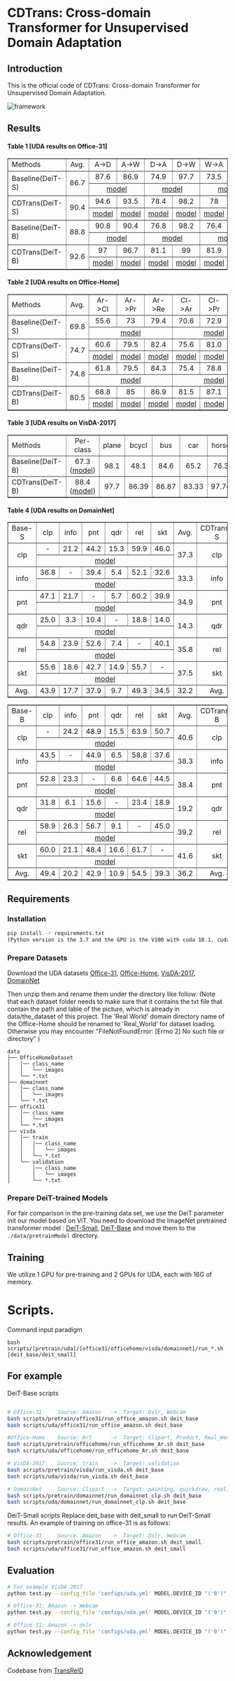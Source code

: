 # CDTrans: Cross-domain Transformer for Unsupervised Domain Adaptation

## Introduction

This is the official code of CDTrans: Cross-domain Transformer for Unsupervised Domain Adaptation.

![framework](figs/framework.png)
## Results
#### Table 1 [UDA results on Office-31]
<table cellspacing="0" border="1">
	<colgroup width="130"></colgroup>
	<colgroup width="60"></colgroup>
	<colgroup span="6" width="60"></colgroup>
	<tr>
		<td  height="28" align="left" >Methods</td><td  align="center" >Avg.</td>
		<td  align="center" >A-&gt;D</td><td  align="center" >A-&gt;W</td><td  align="center" >D-&gt;A</td><td  align="center" >D-&gt;W</td><td  align="center" >W-&gt;A</td><td  align="center" >W-&gt;D</td>
	</tr>
	<tr>
		<td  rowspan=2 height="56" align="left" >Baseline(DeiT-S)</td><td  rowspan=2 align="center" >86.7</td>
		<td  align="center" >87.6</td><td  align="center" >86.9</td><td  align="center" >74.9</td><td  align="center" >97.7</td><td  align="center" >73.5</td><td  align="center" >99.6</td>
	</tr>
	<tr><td  colspan=2 align="center" ><a href='https://drive.google.com/file/d/1SQPLsz-JLBB2O9qtszzf8kEUsa4PKQbf/view?usp=sharing'>model</a></td>
        <td  colspan=2 align="center" ><a href='https://drive.google.com/file/d/1XexYs6tMox5IInl9GkyI5RiUj33Idxji/view?usp=sharing'>model</a></td>
        <td  colspan=2 align="center" ><a href='https://drive.google.com/file/d/1wtAaqu7mzazVnrWUVK1gCUcbsObKNaHB/view?usp=sharing'>model</a></td></tr>
	<tr>
		<td  rowspan=2 height="56" align="left" >CDTrans(DeiT-S)</td><td  rowspan=2 align="center"  sdval="90.4" sdnum="1033;">90.4</td>
		<td  align="center" >94.6</td><td  align="center" >93.5</td><td  align="center" >78.4</td><td  align="center" >98.2</td><td  align="center" >78</td><td  align="center" >99.6</td>
	</tr>
	<tr><td  align="center" ><a href='https://drive.google.com/file/d/1evX6ui1hR07Kq-RcmupZid1B1-BV8Vjy/view?usp=sharing'>model</a></td>
        <td  align="center" ><a href='https://drive.google.com/file/d/1VWFg4GWYA0FYKM4ToWAEBs4t-bgWjkcy/view?usp=sharing'>model</a></td>
        <td  align="center" ><a href='https://drive.google.com/file/d/1w-ftM8Z_D3NcTTupc8Sb3Ef1b-pZTQuy/view?usp=sharing'>model</a></td>
        <td  align="center" ><a href='https://drive.google.com/file/d/1tmou9nmfuf8H0HI9SfcMItSfOqloxoiS/view?usp=sharing'>model</a></td>
        <td  align="center" ><a href='https://drive.google.com/file/d/1QXCI-7XxxM5LoScT-K9hBNsfzNCEkr5o/view?usp=sharing'>model</a></td>
        <td  align="center" ><a href='https://drive.google.com/file/d/1O7RU_I3puJoHO3Bf1bJEhOJIkGDCkFF7/view?usp=sharing'>model</a></td>
	</tr>
	<tr>
		<td  rowspan=2 height="56" align="left" >Baseline(DeiT-B)</td><td  rowspan=2 align="center"  sdval="88.8" sdnum="1033;">88.8</td>
		<td  align="center" >90.8</td><td  align="center" >90.4</td><td  align="center" >76.8</td><td  align="center" >98.2</td><td  align="center" >76.4</td><td  align="center" >100</td>
	</tr>
	<tr><td  colspan=2 align="center" ><a href='https://drive.google.com/file/d/1cN8xethtV9PR-6rr3ibfqQ8qfk17DtDg/view?usp=sharing'>model</a></td>
        <td  colspan=2 align="center" ><a href='https://drive.google.com/file/d/1XS_29Z_L-YXlFJ0eqvVqShbYvBydsLoa/view?usp=sharing'>model</a></td>
        <td  colspan=2 align="center" ><a href='https://drive.google.com/file/d/1vfiuBNfCKczTudWvy6mXjKs-wMkb6ukj/view?usp=sharing'>model</a></td></tr>
	<tr>
		<td  rowspan=2 height="56" align="left" >CDTrans(DeiT-B)</td><td  rowspan=2 align="center"  sdval="92.6" sdnum="1033;">92.6</td>
		<td  align="center" >97</td><td  align="center" >96.7</td><td  align="center" >81.1</td><td  align="center" >99</td><td  align="center" >81.9</td><td  align="center" >100</td>
	</tr>
	<tr><td  align="center" ><a href='https://drive.google.com/file/d/1cWVFsaSNgJMo6BlRgo2c1nUDJQiJbaFG/view?usp=sharing'>model</a></td>
        <td  align="center" ><a href='https://drive.google.com/file/d/118mGuWotd4RBLxx7QKvmLeVl_tKiHtiq/view?usp=sharing'>model</a></td>
        <td  align="center" ><a href='https://drive.google.com/file/d/1Q0GkxoQ_lnWXaUymnf44NdlRPaGDFdB3/view?usp=sharing'>model</a></td>
        <td  align="center" ><a href='https://drive.google.com/file/d/1f68BH4_kxVMFUUqA6MEZZI2LnFCt25uv/view?usp=sharing'>model</a></td>
        <td  align="center" ><a href='https://drive.google.com/file/d/1ZVUzjTD11YUp_MpsRjituqXf3QcgbCz9/view?usp=sharing'>model</a></td>
        <td  align="center" ><a href='https://drive.google.com/file/d/1b3mj876MU7bLuzUGg8ewtRlGyYku616d/view?usp=sharing'>model</a></td></tr>
</table>


#### Table 2 [UDA results on Office-Home]
<table cellspacing="0" border="">
    <colgroup width="130"></colgroup>
	<colgroup span="13" width="60"></colgroup>
	<tr>
		<td height="21" align="left" >Methods</td>
		<td align="center" >Avg.</td>
		<td align="center" >Ar-&gt;Cl</td><td align="center" >Ar-&gt;Pr</td><td align="center" >Ar-&gt;Re</td><td align="center" >Cl-&gt;Ar</td><td align="center" >Cl-&gt;Pr</td><td align="center" 1>Cl-&gt;Re</td>
        <td align="center" >Pr-&gt;Ar</td><td align="center" >Pr-&gt;Cl</td><td align="center" >Pr-&gt;Re</td><td align="center" >Re-&gt;Ar</td><td align="center" >Re-&gt;Cl</td><td align="center" >Re-&gt;Pr</td>
	</tr>
	<tr>
		<td rowspan=2 height="43" align="left" >Baseline(DeiT-S)</td>
		<td rowspan=2 align="center">69.8</td>
		<td align="center">55.6</td><td align="center">73</td><td align="center">79.4</td><td align="center">70.6</td><td align="center">72.9</td><td align="center">76.3</td>
        <td align="center">67.5</td><td align="center">51</td><td align="center">81</td><td align="center">74.5</td><td align="center">53.2</td><td align="center">82.7</td>
	</tr>
	<tr>
		<td colspan=3 align="center" ><a href='https://drive.google.com/file/d/1NHfWlc517DLid-zUPUXX2w0xIgTiFoyh/view?usp=sharing'>model</a></td>
		<td colspan=3 align="center" ><a href='https://drive.google.com/file/d/1ViggnP23TIMw8rc0Qax5JwAObFgQp1Qa/view?usp=sharing'>model</a></td>
		<td colspan=3 align="center" ><a href='https://drive.google.com/file/d/1YHkWXEtpXamclz5klNXOZPqHOKV5Frf1/view?usp=sharing'>model</a></td>
		<td colspan=3 align="center" ><a href='https://drive.google.com/file/d/1FVw0X1jKdVV1_jZ9yoYB8UXGXF8r9erF/view?usp=sharing'>model</a></td>
		</tr>
	<tr>
		<td rowspan=2 height="43" align="left" >CDTrans(DeiT-S)</td><td rowspan=2 align="center">74.7</td>
		<td align="center">60.6</td><td align="center">79.5</td><td align="center">82.4</td><td align="center">75.6</td><td align="center">81.0</td><td align="center">82.3</td>
    <td align="center">72.5</td><td align="center">56.7</td><td align="center">84.4</td><td align="center">77.0</td><td align="center">59.1</td><td align="center">85.5</td>
	</tr>
	<tr>
		<td align="center" ><a href='https://drive.google.com/file/d/1s8bAO3JT569b8Gj7Dmd8jQPgoBGnewOi/view?usp=sharing'>model</a></td>
		<td align="center" ><a href='https://drive.google.com/file/d/183N3_YjBgf27TPk7HZ9hD7WrAnRey_2e/view?usp=sharing'>model</a></td>
		<td align="center" ><a href='https://drive.google.com/file/d/1ZTYLTFxfGVkOUdzcn66vXYA6G1_XBZ-z/view?usp=sharing'>model</a></td>
		<td align="center" ><a href='https://drive.google.com/file/d/1bQGkilf-t6NPSEGfweGGuQpv4U220Cno/view?usp=sharing'>model</a></td>
		<td align="center" ><a href='https://drive.google.com/file/d/1ikg8W7Gt5X2BjRB_WhvIiftGrMx_EMzz/view?usp=sharing'>model</a></td>
		<td align="center" ><a href='https://drive.google.com/file/d/1FJ2RheXtMXCKpKLeyMJO9oeg4Jf3JWPY/view?usp=sharing'>model</a></td>
		<td align="center" ><a href='https://drive.google.com/file/d/1_czlMW0FOpCdjOxyv4czl7i1kb-CSiZw/view?usp=sharing'>model</a></td>
		<td align="center" ><a href='https://drive.google.com/file/d/1B5_UU9QYkWonhvB1n17pqRhaCwZxkAd1/view?usp=sharing'>model</a></td>
		<td align="center" ><a href='https://drive.google.com/file/d/1BLKcykWv7g9I_Voj19G1325A63iKs7ZN/view?usp=sharing'>model</a></td>
		<td align="center" ><a href='https://drive.google.com/file/d/1q7dYNY793rlnTATnnfIM6RFv5yrRmvwo/view?usp=sharing'>model</a></td>
		<td align="center" ><a href='https://drive.google.com/file/d/1LROAhgJ496z6jBO_2n9b79cmW-7LCMN5/view?usp=sharing'>model</a></td>
		<td align="center" ><a href='https://drive.google.com/file/d/1Cq4DpX25gbldZZ30U335A-ODEvkrCrbx/view?usp=sharing'>model</a></td>
	</tr>
	<tr>
		<td rowspan=2 height="43" align="left" >Baseline(DeiT-B)</td><td rowspan=2 align="center">74.8</td><td align="center">61.8</td><td align="center">79.5</td><td align="center">84.3</td><td align="center">75.4</td>
        <td align="center">78.8</td><td align="center">81.2</td><td align="center">72.8</td><td align="center">55.7</td><td align="center">84.4</td><td align="center">78.3</td><td align="center">59.3</td><td align="center">86</td>
	</tr>
	<tr>
		<td colspan=3 align="center" ><a href='https://drive.google.com/file/d/1n5aJ0v-wJJDs7VMtdUqNA5RRQY98Dunh/view?usp=sharing'>model</a></td>
		<td colspan=3 align="center" ><a href='https://drive.google.com/file/d/18pbh81CEwXRI2DP6KpPvpi0D10Wks1fX/view?usp=sharing'>model</a></td>
		<td colspan=3 align="center" ><a href='https://drive.google.com/file/d/13IUyX_1_dNKtR1SjeIU_TM26wY1mgRS6/view?usp=sharing'>model</a></td>
		<td colspan=3 align="center" ><a href='https://drive.google.com/file/d/1xJtkVjqZ21WAXyW9qxgclVhfanqnc_Ml/view?usp=sharing'>model</a></td>
		</tr>
	<tr>
		<td rowspan=2 height="43" align="left" >CDTrans(DeiT-B)</td>
		<td rowspan=2 align="center">80.5</td>
		<td align="center">68.8</td><td align="center">85</td><td align="center">86.9</td><td align="center">81.5</td><td align="center">87.1</td><td align="center">87.3</td>
        <td align="center">79.6</td><td align="center">63.3</td><td align="center">88.2</td><td align="center">82</td><td align="center">66</td><td align="center">90.6</td>
	</tr>
	<tr>
		<td align="center" ><a href='https://drive.google.com/file/d/1mMBa8NLdwEhHbYE3ewbuLWfLvahklETV/view?usp=sharing'>model</a></td>
		<td align="center" ><a href='https://drive.google.com/file/d/1NAax3zxEKZiM1OWZaAH6Bpj9rnFr2XyK/view?usp=sharing'>model</a></td>
		<td align="center" ><a href='https://drive.google.com/file/d/14oHb877jXnwl91A-ANBNrvfHJ88Y5vYl/view?usp=sharing'>model</a></td>
		<td align="center" ><a href='https://drive.google.com/file/d/1hgBoQDOzonECztuRblF_tq4zxu-oyZs9/view?usp=sharing'>model</a></td>
		<td align="center" ><a href='https://drive.google.com/file/d/1IYg6NQkN0QfSV3zAGUfp19Qs86rD8Oeb/view?usp=sharing'>model</a></td>
		<td align="center" ><a href='https://drive.google.com/file/d/1_6huvUvKqTMUEW9duFamffrXw_4wCFVk/view?usp=sharing'>model</a></td>
		<td align="center" ><a href='https://drive.google.com/file/d/1MIlN6N9XkxQ4rUgwdZghceCAHSGDOpjj/view?usp=sharing'>model</a></td>
		<td align="center" ><a href='https://drive.google.com/file/d/1his1-WjsNcStGEgLGZv-zImIc4qFgQaC/view?usp=sharing'>model</a></td>
		<td align="center" ><a href='https://drive.google.com/file/d/1_5kVVM3OJQKPz3CKAKwMpYmF3s-YeHFA/view?usp=sharing'>model</a></td>
		<td align="center" ><a href='https://drive.google.com/file/d/1R4QvlhjA3FmSKTjHlUPDwUYv-QpfhGd6/view?usp=sharing'>model</a></td>
		<td align="center" ><a href='https://drive.google.com/file/d/190OAGE-Mmb6ub0TizGvJwCJ-MoVs6Q2O/view?usp=sharing'>model</a></td>
		<td align="center" ><a href='https://drive.google.com/file/d/1y_vq5vWlL2pHlSrlQhnm6Im9khX_F-_q/view?usp=sharing'>model</a></td>
	</tr>
</table>


#### Table 3 [UDA results on VisDA-2017]
<table cellspacing="0" border="1">
	<colgroup width="130"></colgroup>
	<colgroup width="100"></colgroup>
	<colgroup span="12" width="60"></colgroup>
	<tr>
		<td height="21" align="left" >Methods</td>
		<td align="center" >Per-class</td>
		<td align="center" >plane</td><td align="center" >bcycl</td><td align="center" >bus</td><td align="center" >car</td><td align="center" >horse</td><td align="center" >knife</td>
        <td align="center" >mcycl</td><td align="center" >person</td><td align="center" >plant</td><td align="center" >sktbrd</td><td align="center" >train</td><td align="center" >truck</td>
	</tr>
	<tr>
		<td height="21" align="left" >Baseline(DeiT-B)</td>
		<td align="center" >67.3 (<a href='https://drive.google.com/file/d/16-hq5ozJbuXYdv7-NooJiHAHvcHQLivH/view?usp=sharing'>model</a>)</td>
		<td align="center">98.1</td><td align="center">48.1</td><td align="center">84.6</td><td align="center">65.2</td><td align="center">76.3</td><td align="center">59.4</td>
        <td align="center">94.5</td><td align="center">11.8</td><td align="center">89.5</td><td align="center">52.2</td><td align="center">94.5</td><td align="center">34.1</td>
	</tr>
	<tr>
		<td height="21" align="left" >CDTrans(DeiT-B)</td>
		<td align="center" >88.4 (<a href='https://drive.google.com/file/d/18O3yY2haA285HRH06EdgFbuaUlHGqi61/view?usp=sharing'>model</a>)</td>
		<td align="center">97.7</td><td align="center">86.39</td><td align="center"> 86.87</td><td align="center">83.33</td><td align="center">97.76</td><td align="center">97.16</td>
        <td align="center">95.93</td><td align="center">84.08</td><td align="center">97.93</td><td align="center">83.47</td><td align="center">94.59</td><td align="center">55.3</td>
	</tr>
</table>



#### Table 4 [UDA results on DomainNet]
<table cellspacing="0" border="1">
	<colgroup span="16" width="111"></colgroup>
	<tr>
		<td height="21" align="center" >Base-S</td><td align="center" >clp</td><td align="center" >info</td><td align="center" >pnt</td><td align="center" >qdr</td><td align="center" >rel</td><td align="center" >skt</td><td align="center" >Avg.</td>
		<td align="center" >CDTrans-S</td><td align="center" >clp</td><td align="center" >info</td><td align="center" >pnt</td><td align="center" >qdr</td><td align="center" >rel</td><td align="center" >skt</td><td align="center" >Avg.</td>
	</tr>
	<tr>
		<td rowspan=2 height="43" align="center" >clp</td>
		<td align="center" >- </td><td align="center"  >21.2 </td><td align="center"  >44.2 </td><td align="center"  >15.3 </td><td align="center"  >59.9 </td><td align="center"  >46.0  </td>
		<td rowspan=2 height="43" align="center"  >37.3 </td>  
		<td rowspan=2 height="43" align="center" >clp</td>
		<td align="center" >- </td><td align="center"  >25.3 </td><td align="center"  >52.5 </td><td align="center"  >23.2 </td><td align="center"  >68.3 </td><td align="center"  >53.2 </td>
		<td rowspan=2 height="43" align="center"  >44.5 </td>
	</tr>
    <tr>
		<td colspan=6 align="center" ><a href='https://drive.google.com/file/d/1wIa1uLPXrNGO1tI9GNfo-MxkNX824d5C/view?usp=sharing'>model</a></td>
		<td align="center" ><a href='https://drive.google.com/file/d/1wIa1uLPXrNGO1tI9GNfo-MxkNX824d5C/view?usp=sharing'>model</a></td>
		<td align="center" ><a href='https://drive.google.com/file/d/1Vc0XlYsFRotYH5RXkmefp0pC1iXF31SA/view?usp=sharing'>model</a></td>
		<td align="center" ><a href='https://drive.google.com/file/d/1W8QXnhyRMtfk6Z9miT4T_eK5SlpNz52W/view?usp=sharing'>model</a></td>
		<td align="center" ><a href='https://drive.google.com/file/d/1qrQ7kiFKoAsw2Y-G2_D7XBvqlB802gkX/view?usp=sharing'>model</a></td>
        <td align="center" ><a href='https://drive.google.com/file/d/1Ffw-TJY-HAVUcvXURkuQ_xxTFRXr-2YM/view?usp=sharing'>model</a></td>
		<td align="center" ><a href='https://drive.google.com/file/d/1ewAu2JPlb4OBm0YYrqLnG-_nAb-ReXA9/view?usp=sharing'>model</a></td>
		</tr>
	<tr>
	<tr>
		<td rowspan=2 height="43" align="center" >info</td>
		<td align="center"  >36.8 </td><td align="center" > - </td><td align="center"  >39.4 </td><td align="center"  >5.4 </td><td align="center"  >52.1 </td><td align="center"  >32.6 </td>
		<td rowspan=2 height="43" align="center"  >33.3 </td>
		<td rowspan=2 height="43" align="center" >info</td>
		<td align="center"  >47.6 </td><td align="center" > - </td><td align="center"  >48.3 </td><td align="center"  >9.9 </td><td align="center"  >62.8 </td><td align="center"  >41.1 </td>
		<td rowspan=2 height="43" align="center"  >41.9</td>
	</tr>
    <tr>
		<td colspan=6 align="center" ><a href='https://drive.google.com/file/d/1D0KT89b36ggHq287lqM2KUVe2ZpsC1Ei/view?usp=sharing'>model</a></td>
		<td align="center" ><a href='https://drive.google.com/file/d/1ejM4qb5ip0sWdwuFhvENV9hwIXjNrqjD/view?usp=sharing'>model</a></td>
		<td align="center" ><a href='https://drive.google.com/file/d/1D0KT89b36ggHq287lqM2KUVe2ZpsC1Ei/view?usp=sharing'>model</a></td>
		<td align="center" ><a href='https://drive.google.com/file/d/1A9SpDy__IeFVfOB0tiBvinvqmzYTFx6f/view?usp=sharing'>model</a></td>
		<td align="center" ><a href='https://drive.google.com/file/d/1Z91qC7ICMaELRy1jC1X_SeK2-E7KFn_y/view?usp=sharing'>model</a></td>
        <td align="center" ><a href='https://drive.google.com/file/d/19gLfp4c3ATxyt0eHnJ4YAkaFGqF8Jk_P/view?usp=sharing'>model</a></td>
		<td align="center" ><a href='https://drive.google.com/file/d/1oFqy_sPvXOXnTpTvQtLrF3xpCwr-3VJ0/view?usp=sharing'>model</a></td>
		</tr>
	<tr>
	<tr>
		<td rowspan=2 height="43" align="center" >pnt</td>
		<td align="center"  >47.1 </td><td align="center"  >21.7 </td><td align="center" > - </td><td align="center"  >5.7 </td><td align="center"  >60.2 </td><td align="center"  >39.9 </td>
		<td rowspan=2 height="43" align="center"  >34.9 </td>
		<td rowspan=2 height="43" align="center" >pnt</td>
		<td align="center"  >55.4 </td><td align="center"  >24.5 </td><td align="center" > - </td><td align="center"  >11.7 </td><td align="center"  >67.4 </td><td align="center"  >48.0 </td>
		<td rowspan=2 height="43" align="center"  >41.4 </td>
	</tr>
    <tr>
		<td colspan=6 align="center" ><a href='https://drive.google.com/file/d/1rlM3amtnHD8ImKlb-_mE7BRC8w7bz6YI/view?usp=sharing'>model</a></td>
		<td align="center" ><a href='https://drive.google.com/file/d/1_mQXxcI8AXWz0Wm7s8nLi4T2xeAPAmZF/view?usp=sharing'>model</a></td>
		<td align="center" ><a href='https://drive.google.com/file/d/1pl1xRpYkqf-xN953vnRpBJ3Im4TrIgtV/view?usp=sharing'>model</a></td>
		<td align="center" ><a href='https://drive.google.com/file/d/1rlM3amtnHD8ImKlb-_mE7BRC8w7bz6YI/view?usp=sharing'>model</a></td>
		<td align="center" ><a href='https://drive.google.com/file/d/1Mhrl_dS1GnY5f_ENMnse45fDpQSLr62i/view?usp=sharing'>model</a></td>
        <td align="center" ><a href='https://drive.google.com/file/d/1HoYyD4fD4l5IHjfwKXIQ7LzC4_-F0MrS/view?usp=sharing'>model</a></td>
		<td align="center" ><a href='https://drive.google.com/file/d/1MRa-d7-rHTGYIRQYwA84-4RyF9jmMmF_/view?usp=sharing'>model</a></td>
		</tr>
	<tr>
	<tr>
		<td rowspan=2 height="43" align="center" >qdr</td>
		<td align="center"  >25.0 </td><td align="center"  >3.3 </td><td align="center"  >10.4 </td><td align="center" >-</td><td align="center"  >18.8 </td><td align="center"  >14.0 </td>
		<td rowspan=2 height="43" align="center"  >14.3 </td>
		<td rowspan=2 height="43" align="center" >qdr</td>
		<td align="center"  >36.6 </td><td align="center"  >5.3 </td><td align="center"  >19.3 </td><td align="center" >-</td><td align="center"  >33.8 </td><td align="center"  >22.7 </td>
		<td rowspan=2 height="43" align="center"  >23.5 </td>
	</tr>
    <tr>
		<td colspan=6 align="center" ><a href='https://drive.google.com/file/d/1se-fARzDND-jxciorlVemn-GAGhcWOGn/view?usp=sharing'>model</a></td>
		<td align="center" ><a href='https://drive.google.com/file/d/1SjHWtp7fq1cBxxXcB9GPpKt9dOQ3smMn/view?usp=sharing'>model</a></td>
		<td align="center" ><a href='https://drive.google.com/file/d/1dfdzzyitkKAqPV6sKMSZMzbHLVAVDT0F/view?usp=sharing'>model</a></td>
		<td align="center" ><a href='https://drive.google.com/file/d/180_FOx6q45PPGK1qNrIT8ALnQMgSfLSw/view?usp=sharing'>model</a></td>
		<td align="center" ><a href='https://drive.google.com/file/d/1se-fARzDND-jxciorlVemn-GAGhcWOGn/view?usp=sharing'>model</a></td>
        <td align="center" ><a href='https://drive.google.com/file/d/1i_t6FSfoTDlhB7Fap54mBDzj44Dx6up4/view?usp=sharing'>model</a></td>
		<td align="center" ><a href='https://drive.google.com/file/d/1n1pLG_shCgnmrcDV00Zq4BuG80zVh8Rn/view?usp=sharing'>model</a></td>
		</tr>
	<tr>
	<tr>
		<td rowspan=2 height="43" align="center" >rel</td>
		<td align="center"  >54.8 </td><td align="center"  >23.9 </td><td align="center"  >52.6 </td><td align="center"  >7.4 </td><td align="center" > - </td><td align="center"  >40.1 </td>
		<td rowspan=2 height="43" align="center"  >35.8 </td>
		<td rowspan=2 height="43" align="center" >rel</td>
		<td align="center"  >61.5 </td><td align="center"  >28.1 </td><td align="center"  >56.8 </td><td align="center"  >12.8 </td><td align="center" > - </td><td align="center"  >47.2 </td>
		<td rowspan=2 height="43" align="center"  >41.3 </td>
	</tr>
    <tr>
		<td colspan=6 align="center" ><a href='https://drive.google.com/file/d/1MYtn93N1vaNz7NX-9-7yRutBGAAprFsx/view?usp=sharing'>model</a></td>
		<td align="center" ><a href='https://drive.google.com/file/d/1lcCuj_9Y7tpmYY_2Xhy8A7xuGmn4srnp/view?usp=sharing'>model</a></td>
		<td align="center" ><a href='https://drive.google.com/file/d/11nmr24dG324qeOffYYr8_t0iH2XQXxOk/view?usp=sharing'>model</a></td>
		<td align="center" ><a href='https://drive.google.com/file/d/1yvj5r3Ukff-sgxcVqXvmN5n2iVBLpfSL/view?usp=sharing'>model</a></td>
		<td align="center" ><a href='https://drive.google.com/file/d/1TaTmHmkYl-vhOgYgC53i701aLkl_J-xC/view?usp=sharing'>model</a></td>
        <td align="center" ><a href='https://drive.google.com/file/d/1MYtn93N1vaNz7NX-9-7yRutBGAAprFsx/view?usp=sharing'>model</a></td>
		<td align="center" ><a href='https://drive.google.com/file/d/16UOaO1407EzbYJy52_DN_NFAeTbS4fTI/view?usp=sharing'>model</a></td>
		</tr>
	<tr>
	<tr>
		<td rowspan=2 height="43" align="center" >skt</td>
		<td align="center"  >55.6 </td><td align="center"  >18.6 </td><td align="center"  >42.7 </td><td align="center"  >14.9 </td><td align="center"  >55.7 </td><td align="center" > - </td>
		<td rowspan=2 height="43" align="center"  >37.5 </td>
		<td rowspan=2 height="43" align="center" >skt</td>
		<td align="center"  >64.3 </td><td align="center"  >26.1 </td><td align="center"  >53.2 </td><td align="center"  >23.9 </td><td align="center"  >66.2 </td><td align="center" > - </td>
		<td rowspan=2 height="43" align="center"  >46.7 </td>
	</tr>
    <tr>
		<td colspan=6 align="center" ><a href='https://drive.google.com/file/d/1PC8ALQVzvFajkxagKPnV1bn-M5S33qJt/view?usp=sharing'>model</a></td>
		<td align="center" ><a href='https://drive.google.com/file/d/1Y1sHXS5IgJr8IrdN4IdGVYUsCYHD6asy/view?usp=sharing'>model</a></td>
		<td align="center" ><a href='https://drive.google.com/file/d/17VJlPQy3OVmIx-udgJFx_27vdOxIaY_G/view?usp=sharing'>model</a></td>
		<td align="center" ><a href='https://drive.google.com/file/d/1Z50DXxaYhFw0I-m-kdKyyGgFs_WSI9Zf/view?usp=sharing'>model</a></td>
		<td align="center" ><a href='https://drive.google.com/file/d/1o_hL6CoYrLMr079dZAbbfsA2w_l8gWSK/view?usp=sharing'>model</a></td>
        <td align="center" ><a href='https://drive.google.com/file/d/1UBkH51RPNRPU202zfbH7_5NUhhviPdYn/view?usp=sharing'>model</a></td>
		<td align="center" ><a href='https://drive.google.com/file/d/1PC8ALQVzvFajkxagKPnV1bn-M5S33qJt/view?usp=sharing'>model</a></td>
		</tr>
	<tr>
	<tr>
		<td align="center" >Avg.</td><td align="center"  >43.9 </td><td align="center"  >17.7 </td><td align="center"  >37.9 </td><td align="center"  >9.7 </td><td align="center"  >49.3 </td><td align="center"  >34.5 </td><td align="center"  >32.2 </td>
		<td align="center" >Avg.</td><td align="center"  >53.08 </td><td align="center"  >21.86 </td><td align="center"  >46.02 </td><td align="center"  >16.3 </td><td align="center"  >59.7 </td><td align="center"  >42.44 </td><td align="center"  >39.9 </td>
	</tr>
</table>
<table cellspacing="0" border="1">
	<colgroup span="16" width="111"></colgroup>
	<tr>
		<td height="21" align="center" >Base-B</td><td align="center" >clp</td><td align="center" >info</td><td align="center" >pnt</td><td align="center" >qdr</td><td align="center" >rel</td><td align="center" >skt</td><td align="center" >Avg.</td>
		<td align="center" >CDTrans-B</td><td align="center" >clp</td><td align="center" >info</td><td align="center" >pnt</td><td align="center" >qdr</td><td align="center" >rel</td><td align="center" >skt</td><td align="center" >Avg.</td>
	</tr>
	<tr>
		<td rowspan=2 height="43" align="center" >clp</td>
		<td align="center" >- </td><td align="center"  >24.2 </td><td align="center"  >48.9 </td><td align="center"  >15.5 </td><td align="center"  >63.9 </td><td align="center"  >50.7 </td>
		<td rowspan=2 height="43" align="center"  >40.6 </td>
		<td rowspan=2 height="43" align="center" >clp</td>
		<td align="center" >- </td><td align="center"  >29.4 </td><td align="center"  >57.2 </td><td align="center"  >26.0 </td><td align="center"  >72.6 </td><td align="center"  >58.1 </td>
		<td rowspan=2 height="43" align="center"  >48.7 </td>
	</tr>
    <tr>
		<td colspan=6 align="center" ><a href='https://drive.google.com/file/d/1gYTBthlLXZDlzAYrFTme3iywLS9VHxrR/view?usp=sharing'>model</a></td>
		<td align="center" ><a href='https://drive.google.com/file/d/1gYTBthlLXZDlzAYrFTme3iywLS9VHxrR/view?usp=sharing'>model</a></td>
		<td align="center" ><a href='https://drive.google.com/file/d/1P7r1Zr7WQ_Hv7aK9J4-Bl_IYx4pR8PfQ/view?usp=sharing'>model</a></td>
		<td align="center" ><a href='https://drive.google.com/file/d/1mOwjRmFakioD-yU9KCD6uND_Hf4nr4mE/view?usp=sharing'>model</a></td>
		<td align="center" ><a href='https://drive.google.com/file/d/1ozyUXFJIu4N2nsMmUNyAONGztEpS9YLt/view?usp=sharing'>model</a></td>
        <td align="center" ><a href='https://drive.google.com/file/d/1nCY99Jexnu34ZKM3umBD1HlUF4yWy_C4/view?usp=sharing'>model</a></td>
		<td align="center" ><a href='https://drive.google.com/file/d/18b-2qzHEHea33pXNEuK2DvX1dAb39ReT/view?usp=sharing'>model</a></td>
		</tr>
	<tr>
	<tr>
		<td rowspan=2 height="43" align="center" >info</td>
		<td align="center"  >43.5 </td><td align="center" > - </td><td align="center"  >44.9 </td><td align="center"  >6.5 </td><td align="center"  >58.8 </td><td align="center"  >37.6 </td>
		<td rowspan=2 height="43" align="center"  >38.3 </td>
		<td rowspan=2 height="43" align="center" >info</td>
		<td align="center"  >57.0 </td><td align="center" > - </td><td align="center"  >54.4 </td><td align="center"  >12.8 </td><td align="center"  >69.5 </td><td align="center"  >48.4 </td>
		<td rowspan=2 height="43" align="center"  >48.4 </td>
	</tr>
    <tr>
		<td colspan=6 align="center" ><a href='https://drive.google.com/file/d/1WVfFZSChn6_fhiRIe4UyMT4xj1TrOs-L/view?usp=sharing'>model</a></td>
		<td align="center" ><a href='https://drive.google.com/file/d/1Ke-ejkO7fn0orFhLrmbj8CBiysirt4nw/view?usp=sharing'>model</a></td>
		<td align="center" ><a href='https://drive.google.com/file/d/1WVfFZSChn6_fhiRIe4UyMT4xj1TrOs-L/view?usp=sharing'>model</a></td>
		<td align="center" ><a href='https://drive.google.com/file/d/1Z2vkPmWKN6vstRTZRT53AEcOcxMeJZxH/view?usp=sharing'>model</a></td>
		<td align="center" ><a href='https://drive.google.com/file/d/1yXYG6rdjkpqLGeNdB9XRgCgJNiKDgy3y/view?usp=sharing'>model</a></td>
        <td align="center" ><a href='https://drive.google.com/file/d/1YqHH9cWfsChDOOtij1208uvF9zhk5ZiD/view?usp=sharing'>model</a></td>
		<td align="center" ><a href='https://drive.google.com/file/d/1OPVArLFtDbrnrLsjGe11u598T-bz7BnB/view?usp=sharing'>model</a></td>
		</tr>
	<tr>
	<tr>
		<td rowspan=2 height="43" align="center" >pnt</td>
		<td align="center"  >52.8 </td><td align="center"  >23.3 </td><td align="center" > - </td><td align="center"  >6.6 </td><td align="center"  >64.6 </td><td align="center"  >44.5 </td>
		<td rowspan=2 height="43" align="center"  >38.4 </td>
		<td rowspan=2 height="43" align="center" >pnt</td>
		<td align="center"  >62.9 </td><td align="center"  >27.4 </td><td align="center" > - </td><td align="center"  >15.8 </td><td align="center"  >72.1 </td><td align="center"  >53.9 </td>
		<td rowspan=2 height="43" align="center"  >46.4 </td>
	</tr>
    <tr>
		<td colspan=6 align="center" ><a href='https://drive.google.com/file/d/10fQxr-xcBj53zKZx3AETg8UB2h6CGIHw/view?usp=sharing'>model</a></td>
		<td align="center" ><a href='https://drive.google.com/file/d/1aaeOJsOXnrY2T7M-mienRj0ylZpfxPbT/view?usp=sharing'>model</a></td>
		<td align="center" ><a href='https://drive.google.com/file/d/1fDUAOk7ODvig57sJgQqkZ0trKBcZS4DF/view?usp=sharing'>model</a></td>
		<td align="center" ><a href='https://drive.google.com/file/d/10fQxr-xcBj53zKZx3AETg8UB2h6CGIHw/view?usp=sharing'>model</a></td>
		<td align="center" ><a href='https://drive.google.com/file/d/1NXk3GUe8lMmtcYzd6OHR_ij6lWQiHYe7/view?usp=sharing'>model</a></td>
        <td align="center" ><a href='https://drive.google.com/file/d/1n8dP2Li9JTG7SxXyJRplNVjd7SX8H0P7/view?usp=sharing'>model</a></td>
		<td align="center" ><a href='https://drive.google.com/file/d/1FgZqQ8G9ndVntvfL2bbychtNhzmnUEZy/view?usp=sharing'>model</a></td>
		</tr>
	<tr>
	<tr>
		<td rowspan=2 height="43" align="center" >qdr</td>
		<td align="center"  >31.8 </td><td align="center"  >6.1 </td><td align="center"  >15.6 </td><td align="center" >-</td><td align="center"  >23.4 </td><td align="center"  >18.9 </td>
		<td rowspan=2 height="43" align="center"  >19.2 </td>
		<td rowspan=2 height="43" align="center" >qdr</td>
		<td align="center"  >44.6 </td><td align="center"  >8.9 </td><td align="center"  >29.0 </td><td align="center" >-</td><td align="center"  >42.6 </td><td align="center"  >28.5 </td>
		<td rowspan=2 height="43" align="center"  >30.7 </td>
	</tr>
    <tr>
		<td colspan=6 align="center" ><a href='https://drive.google.com/file/d/1n2hUpTnmmytbu_BcBLb4JyzT1cBJNXRp/view?usp=sharing'>model</a></td>
		<td align="center" ><a href='https://drive.google.com/file/d/1UvR-yLWAJrjaqv3oktENN_WFxVT4n7Wl/view?usp=sharing'>model</a></td>
		<td align="center" ><a href='https://drive.google.com/file/d/110odGDmJJzVEzcpx8Xc39ue5Ude7bI9Z/view?usp=sharing'>model</a></td>
		<td align="center" ><a href='https://drive.google.com/file/d/1O8eklJj0u8ptZzFGBQ8ATOgSUsxRlOBE/view?usp=sharing'>model</a></td>
		<td align="center" ><a href='https://drive.google.com/file/d/1n2hUpTnmmytbu_BcBLb4JyzT1cBJNXRp/view?usp=sharing'>model</a></td>
        <td align="center" ><a href='https://drive.google.com/file/d/1_iODUwWGQKHbscj9R-anQbd5lzG0CuqR/view?usp=sharing'>model</a></td>
		<td align="center" ><a href='https://drive.google.com/file/d/1ywk13rQHz4XgayFvbn8BV28Jc5wiQKj0/view?usp=sharing'>model</a></td>
		</tr>
	<tr>
	<tr>
		<td rowspan=2 height="43" align="center" >rel</td>
		<td align="center"  >58.9 </td><td align="center"  >26.3 </td><td align="center"  >56.7 </td><td align="center"  >9.1 </td><td align="center" > - </td><td align="center"  >45.0 </td>
		<td rowspan=2 height="43" align="center"  >39.2 </td>
		<td rowspan=2 height="43" align="center" >rel</td>
		<td align="center"  >66.2 </td><td align="center"  >31.0 </td><td align="center"  >61.5 </td><td align="center"  >16.2 </td><td align="center" > - </td><td align="center"  >52.9 </td>
		<td rowspan=2 height="43" align="center"  >45.6 </td>
	</tr>
    <tr>
		<td colspan=6 align="center" ><a href='https://drive.google.com/file/d/1AVE0yWZEzDVZw-N4743m6WZCG5oPWwLJ/view?usp=sharing'>model</a></td>
		<td align="center" ><a href='https://drive.google.com/file/d/1dcFcQRsptq_whxHCFSTSlKExEZh1VCES/view?usp=sharing'>model</a></td>
		<td align="center" ><a href='https://drive.google.com/file/d/1XGPdzUToOVNCV4b8_VKV85kyEMhCqWMn/view?usp=sharing'>model</a></td>
		<td align="center" ><a href='https://drive.google.com/file/d/15S4gOUoiwfaww4fPYs7Dea_id2MARl7I/view?usp=sharing'>model</a></td>
		<td align="center" ><a href='https://drive.google.com/file/d/1KyrDP0J6j3oU6bjlWS-7C_bNGKF_R92r/view?usp=sharing'>model</a></td>
        <td align="center" ><a href='https://drive.google.com/file/d/1AVE0yWZEzDVZw-N4743m6WZCG5oPWwLJ/view?usp=sharing'>model</a></td>
		<td align="center" ><a href='https://drive.google.com/file/d/1s-JDgnT4cdrNPxZNBvny-rmjEztEwTlD/view?usp=sharing'>model</a></td>
		</tr>
	<tr>
	<tr>
		<td rowspan=2 height="43" align="center" >skt</td>
		<td align="center"  >60.0 </td><td align="center"  >21.1 </td><td align="center"  >48.4 </td><td align="center"  >16.6 </td><td align="center"  >61.7 </td><td align="center" > - </td>
		<td rowspan=2 height="43" align="center"  >41.6 </td>
		<td rowspan=2 height="43" align="center" >skt</td>
		<td align="center"  >69.0 </td><td align="center"  >29.6 </td><td align="center"  >59.0 </td><td align="center"  >27.2 </td><td align="center"  >72.5 </td><td align="center" > - </td>
		<td rowspan=2 height="43" align="center"  >51.5 </td>
	</tr>
    <tr>
		<td colspan=6 align="center" ><a href='https://drive.google.com/file/d/161KevLO2aaE9ASsk0ruPY04hMOtrz-Kn/view?usp=sharing'>model</a></td>
		<td align="center" ><a href='https://drive.google.com/file/d/109iZSOauhJCJsoyjK0ikpaCwxcYYSlpq/view?usp=sharing'>model</a></td>
		<td align="center" ><a href='https://drive.google.com/file/d/1bgBc7z5cdVZJWzahNORlFp-lW7nFtddr/view?usp=sharing'>model</a></td>
		<td align="center" ><a href='https://drive.google.com/file/d/19r_rGcO-ts6tp4hII6PktDs7hvAcmZHQ/view?usp=sharing'>model</a></td>
		<td align="center" ><a href='https://drive.google.com/file/d/10s3bYQ5XNDAijNF-8A9gv24EePBYshce/view?usp=sharing'>model</a></td>
        <td align="center" ><a href='https://drive.google.com/file/d/1EYV5f3IuZWr_mDQKiGwt1HkihhEuHN2u/view?usp=sharing'>model</a></td>
		<td align="center" ><a href='https://drive.google.com/file/d/161KevLO2aaE9ASsk0ruPY04hMOtrz-Kn/view?usp=sharing'>model</a></td>
		</tr>
	<tr>
	<tr>
		<td align="center" >Avg.</td><td align="center"  >49.4 </td><td align="center"  >20.2 </td><td align="center"  >42.9 </td><td align="center"  >10.9 </td><td align="center"  >54.5 </td><td align="center"  >39.3 </td><td align="center"  >36.2 </td>
		<td align="center" >Avg.</td><td align="center"  >59.9 </td><td align="center"  >25.3 </td><td align="center"  >52.2 </td><td align="center"  >19.6 </td><td align="center"  >65.9 </td><td align="center"  >48.4 </td><td align="center"  >45.2 </td>
	</tr>
</table>


## Requirements
### Installation
```bash
pip install -r requirements.txt
(Python version is the 3.7 and the GPU is the V100 with cuda 10.1, cudatoolkit 10.1)
```
### Prepare Datasets
Download the UDA datasets [Office-31](https://drive.google.com/file/d/0B4IapRTv9pJ1WGZVd1VDMmhwdlE/view), [Office-Home](https://www.hemanthdv.org/officeHomeDataset.html), [VisDA-2017](http://csr.bu.edu/ftp/visda17/clf/), [DomainNet](http://ai.bu.edu/M3SDA/)

Then unzip them and rename them under the directory like follow:
(Note that each dataset folder needs to make sure that it contains the txt file that contain the path and lable of the picture, which is already in data/the_dataset of this project. The 'Real World' domain directory name of the Office-Home should be renamed to 'Real_World' for dataset loading. Otherwise you may encounter "FileNotFoundError: [Errno 2] No such file or directory" )

```
data
├── OfficeHomeDataset
│   │── class_name
│   │   └── images
│   └── *.txt
├── domainnet
│   │── class_name
│   │   └── images
│   └── *.txt
├── office31
│   │── class_name
│   │   └── images
│   └── *.txt
├── visda
│   │── train
│   │   │── class_name
│   │   │   └── images
│   │   └── *.txt 
│   └── validation
│       │── class_name
│       │   └── images
│       └── *.txt 
```
### Prepare DeiT-trained Models
For fair comparison in the pre-training data set, we use the DeiT parameter init our model based on ViT. 
You need to download the ImageNet pretrained transformer model : [DeiT-Small](https://dl.fbaipublicfiles.com/deit/deit_small_distilled_patch16_224-649709d9.pth), [DeiT-Base](https://dl.fbaipublicfiles.com/deit/deit_base_distilled_patch16_224-df68dfff.pth) and move them to the `./data/pretrainModel` directory.

## Training
We utilize 1 GPU for pre-training and 2 GPUs for UDA, each with 16G of memory.

# Scripts.
Command input paradigm

`bash scripts/[pretrain/uda]/[office31/officehome/visda/domainnet]/run_*.sh [deit_base/deit_small]`
## For example
DeiT-Base scripts
```bash

# Office-31     Source: Amazon   ->  Target: Dslr, Webcam
bash scripts/pretrain/office31/run_office_amazon.sh deit_base
bash scripts/uda/office31/run_office_amazon.sh deit_base

#Office-Home    Source: Art      ->  Target: Clipart, Product, Real_World
bash scripts/pretrain/officehome/run_officehome_Ar.sh deit_base
bash scripts/uda/officehome/run_officehome_Ar.sh deit_base

# VisDA-2017    Source: train    ->  Target: validation
bash scripts/pretrain/visda/run_visda.sh deit_base
bash scripts/uda/visda/run_visda.sh deit_base

# DomainNet     Source: Clipart  ->  Target: painting, quickdraw, real, sketch, infograph
bash scripts/pretrain/domainnet/run_domainnet_clp.sh deit_base
bash scripts/uda/domainnet/run_domainnet_clp.sh deit_base
```
DeiT-Small scripts
Replace deit_base with deit_small to run DeiT-Small results. An example of training on office-31 is as follows:
```bash
# Office-31     Source: Amazon   ->  Target: Dslr, Webcam
bash scripts/pretrain/office31/run_office_amazon.sh deit_small
bash scripts/uda/office31/run_office_amazon.sh deit_small
```

## Evaluation
```bash
# For example VisDA-2017
python test.py --config_file 'configs/uda.yml' MODEL.DEVICE_ID "('0')" TEST.WEIGHT "('../logs/uda/vit_base/visda/transformer_best_model.pth')" DATASETS.NAMES 'VisDA' DATASETS.NAMES2 'VisDA' OUTPUT_DIR '../logs/uda/vit_base/visda/' DATASETS.ROOT_TRAIN_DIR './data/visda/train/train_image_list.txt' DATASETS.ROOT_TRAIN_DIR2 './data/visda/train/train_image_list.txt' DATASETS.ROOT_TEST_DIR './data/visda/validation/valid_image_list.txt'  

# Office-31: Amazon -> Webcam
python test.py --config_file 'configs/uda.yml' MODEL.DEVICE_ID "('0')" TEST.WEIGHT "('../logs/uda/deit_base/office/amazon2webcam/transformer_best_model.pth')" DATASETS.NAMES 'Office' DATASETS.NAMES2 'Office' OUTPUT_DIR '../logs/uda/office/amazon2webcam/' DATASETS.ROOT_TRAIN_DIR './data/office31/amazon_list.txt' DATASETS.ROOT_TRAIN_DIR2 './data/office31/amazon_list.txt' DATASETS.ROOT_TEST_DIR './data/office31/webcam_list.txt'  

# Office-31: Amazon -> dslr
python test.py --config_file 'configs/uda.yml' MODEL.DEVICE_ID "('0')" TEST.WEIGHT "('../logs/uda/deit_base/office/amazon2dslr/transformer_best_model.pth')" DATASETS.NAMES 'Office' DATASETS.NAMES2 'Office' OUTPUT_DIR '../logs/uda/office/amazon2dslr/' DATASETS.ROOT_TRAIN_DIR './data/office31/amazon_list.txt' DATASETS.ROOT_TRAIN_DIR2 './data/office31/amazon_list.txt' DATASETS.ROOT_TEST_DIR './data/office31/dslr_list.txt'  
```

## Acknowledgement

Codebase from [TransReID](https://github.com/damo-cv/TransReID)


